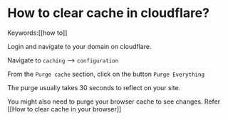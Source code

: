# How to clear cache in cloudflare?
Keywords:[[how to]]

Login and navigate to your domain on cloudflare.

Navigate to `caching` --> `configuration`

From the `Purge cache` section, click on the button `Purge Everything`

The purge usually takes 30 seconds to reflect on your site.

You might also need to purge your browser cache to see changes. Refer  [[How to clear cache in your browser]] 